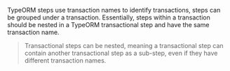 TypeORM steps use transaction names to identify transactions, steps can be grouped under a transaction. Essentially, steps within a
transaction should be nested in a TypeORM transactional step and have the same transaction name.

> Transactional steps can be nested, meaning a transactional step can contain another transactional step as a sub-step, even if they have
> different transaction names.
